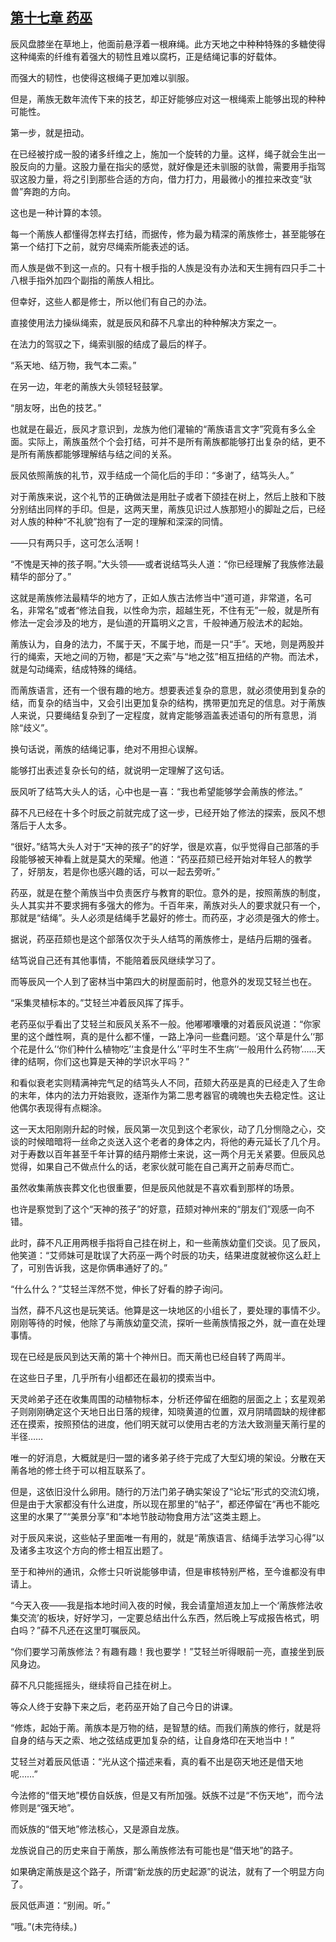 ## [第十七章 药巫](https://www.xxbiquge.com/11_11207/9111294.html)


  辰风盘膝坐在草地上，他面前悬浮着一根麻绳。此方天地之中种种特殊的多糖使得这种绳索的纤维有着强大的韧性且难以腐朽，正是结绳记事的好载体。

  而强大的韧性，也使得这根绳子更加难以驯服。

  但是，萳族无数年流传下来的技艺，却正好能够应对这一根绳索上能够出现的种种可能性。

  第一步，就是扭动。

  在已经被拧成一股的诸多纤维之上，施加一个旋转的力量。这样，绳子就会生出一股反向的力量。这股力量在指尖的感觉，就好像是还未驯服的驮兽，需要用手指驾驭这股力量，将之引到那些合适的方向，借力打力，用最微小的推拉来改变“驮兽”奔跑的方向。

  这也是一种计算的本领。

  每一个萳族人都懂得怎样去打结，而据传，修为最为精深的萳族修士，甚至能够在第一个结打下之前，就穷尽绳索所能表述的话。

  而人族是做不到这一点的。只有十根手指的人族是没有办法和天生拥有四只手二十八根手指外加四个副指的萳族人相比。

  但幸好，这些人都是修士，所以他们有自己的办法。

  直接使用法力操纵绳索，就是辰风和薛不凡拿出的种种解决方案之一。

  在法力的驾驭之下，绳索驯服的结成了最后的样子。

  “系天地、结万物，我气本二索。”

  在另一边，年老的萳族大头领轻轻鼓掌。

  “朋友呀，出色的技艺。”

  也就是在最近，辰风才意识到，龙族为他们灌输的“萳族语言文字”究竟有多么全面。实际上，萳族虽然个个会打结，可并不是所有萳族都能够打出复杂的结，更不是所有萳族都能够理解结与结之间的关系。

  辰风依照萳族的礼节，双手结成一个简化后的手印：“多谢了，结笃头人。”

  对于萳族来说，这个礼节的正确做法是用肚子或者下颌挂在树上，然后上肢和下肢分别结出同样的手印。但是，这两天里，萳族见识过人族那短小的脚趾之后，已经对人族的种种“不礼貌”抱有了一定的理解和深深的同情。

  ——只有两只手，这可怎么活啊！

  “不愧是天神的孩子啊。”大头领——或者说结笃头人道：“你已经理解了我族修法最精华的部分了。”

  这就是萳族修法最精华的地方了，正如人族古法修当中“道可道，非常道，名可名，非常名”或者“修法自我，以性命为宗，超越生死，不住有无”一般，就是所有修法一定会涉及的地方，是仙道的开篇明义之言，千般神通万般法术的起始。

  萳族认为，自身的法力，不属于天，不属于地，而是一只“手”。天地，则是两股并行的绳索，天地之间的万物，都是“天之索”与“地之弦”相互扭结的产物。而法术，就是勾动绳索，结成特殊的绳结。

  而萳族语言，还有一个很有趣的地方。想要表述复杂的意思，就必须使用到复杂的结，而复杂的结当中，又会引出更加复杂的结构，携带更加充足的信息。对于萳族人来说，只要绳结复杂到了一定程度，就肯定能够涵盖表述语句的所有意思，消除“歧义”。

  换句话说，萳族的结绳记事，绝对不用担心误解。

  能够打出表述复杂长句的结，就说明一定理解了这句话。

  辰风听了结笃大头人的话，心中也是一喜：“我也希望能够学会萳族的修法。”

  薛不凡已经在十多个时辰之前就完成了这一步，已经开始了修法的探索，辰风不想落后于人太多。

  “很好。”结笃大头人对于“天神的孩子”的好学，很是欢喜，似乎觉得自己部落的手段能够被天神看上就是莫大的荣耀。他道：“药巫菈颏已经开始对年轻人的教学了，好朋友，若是你也感兴趣的话，可以一起去旁听。”

  药巫，就是在整个萳族当中负责医疗与教育的职位。意外的是，按照萳族的制度，头人其实并不要求拥有多强大的修为。千百年来，萳族对头人的要求就只有一个，那就是“结绳”。头人必须是结绳手艺最好的修士。而药巫，才必须是强大的修士。

  据说，药巫菈颏也是这个部落仅次于头人结笃的萳族修士，是结丹后期的强者。

  结笃说自己还有其他事情，不能陪着辰风继续学习了。

  而等辰风一个人到了密林当中第四大的树屋面前时，他意外的发现艾轻兰也在。

  “采集灵植标本的。”艾轻兰冲着辰风挥了挥手。

  老药巫似乎看出了艾轻兰和辰风关系不一般。他嘟嘟囔囔的对着辰风说道：“你家里的这个雌性啊，真的是什么都不懂，一路上净问一些蠢问题。‘这个草是什么’‘那个花是什么’‘你们种什么植物吃’‘主食是什么’‘平时生不生病’‘一般用什么药物’……天律的结啊，你们这也算是天神的学识水平吗？”

  和看似衰老实则精满神完气足的结笃头人不同，菈颏大药巫是真的已经走入了生命的末年，体内的法力开始衰败，逐渐作为第二思考器官的魂魄也失去稳定性。这让他偶尔表现得有点糊涂。

  这一天太阳刚刚升起的时候，辰风第一次见到这个老家伙，动了几分恻隐之心，交谈的时候暗暗将一丝命之炎送入这个老者的身体之内，将他的寿元延长了几个月。对于寿数以百年甚至千年计算的结丹期修士来说，这一两个月无关紧要。但辰风总觉得，如果自己不做点什么的话，老家伙就可能在自己离开之前寿尽而亡。

  虽然收集萳族丧葬文化也很重要，但是辰风他就是不喜欢看到那样的场景。

  也许是察觉到了这个“天神的孩子”的好意，菈颏对神州来的“朋友们”观感一向不错。

  此时，薛不凡正用两根手指将自己挂在树上，和一些萳族幼童们交谈。见了辰风，他笑道：“艾师妹可是耽误了大药巫一两个时辰的功夫，结果进度就被你这么赶上了，可别告诉我，这是你俩串通好了的。”

  “什么什么？”艾轻兰浑然不觉，伸长了好看的脖子询问。

  当然，薛不凡这也是玩笑话。他算是这一块地区的小组长了，要处理的事情不少。刚刚等待的时候，他除了与萳族幼童交流，探听一些萳族情报之外，就一直在处理事情。

  现在已经是辰风到达天萳的第十个神州日。而天萳也已经自转了两周半。

  在这些日子里，几乎所有小组都还在最初的摸索当中。

  天灵岭弟子还在收集周围的动植物标本，分析还停留在细胞的层面之上；玄星观弟子则刚刚确定这个天地日出日落的规律，知晓黄道的位置，双月阴晴圆缺的规律都还在摸索，按照预估的进度，他们明天就可以使用古老的方法大致测量天萳行星的半径……

  唯一的好消息，大概就是归一盟的诸多弟子终于完成了大型幻境的架设。分散在天萳各地的修士终于可以相互联系了。

  但是，这依旧没什么卵用。随行的万法门弟子确实架设了“论坛”形式的交流幻境，但是由于大家都没有什么进度，所以现在那里的“帖子”，都还停留在“再也不能吃这里的水果了”“美景分享”和“本地节肢动物食用方法”这类主题上。

  对于辰风来说，这些帖子里面唯一有用的，就是“萳族语言、结绳手法学习心得”以及诸多主攻这个方向的修士相互出题了。

  至于和神州的通讯，众修士只听说能够申请，但是审核特别严格，至今谁都没有申请上。

  “今天入夜——我是指本地时间入夜的时候，我会请童旭道友加上一个‘萳族修法收集交流’的板块，好好学习，一定要总结出什么东西，然后晚上写成报告格式，明白吗？”薛不凡还在这里叮嘱辰风。

  “你们要学习萳族修法？有趣有趣！我也要学！”艾轻兰听得眼前一亮，直接坐到辰风身边。

  薛不凡只能摇摇头，继续将自己挂在树上。

  等众人终于安静下来之后，老药巫开始了自己今日的讲课。

  “修炼，起始于萳。萳族本是万物的结，是智慧的结。而我们萳族的修行，就是将自身的结与天之索、地之弦结成更加复杂的结，让自身烙印在天地当中！”

  艾轻兰对着辰风低语：“光从这个描述来看，真的看不出是窃天地还是借天地呢……”

  今法修的“借天地”模仿自妖族，但是又有所加强。妖族不过是“不伤天地”，而今法修则是“强天地”。

  而妖族的“借天地”修法核心，又是源自龙族。

  龙族说自己的历史来自于萳族，那么萳族修法有可能也是“借天地”的路子。

  如果确定萳族是这个路子，所谓“新龙族的历史起源”的说法，就有了一个明显方向了。

  辰风低声道：“别闹。听。”

  “哦。”(未完待续。)
